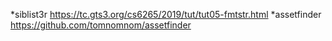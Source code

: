 *siblist3r
https://tc.gts3.org/cs6265/2019/tut/tut05-fmtstr.html
*assetfinder
https://github.com/tomnomnom/assetfinder

